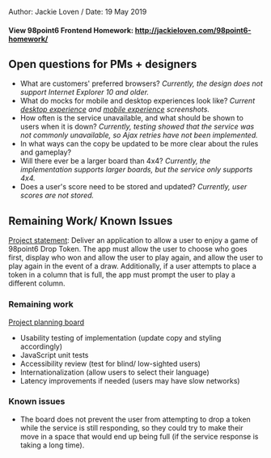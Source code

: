 Author: Jackie Loven / Date: 19 May 2019

#### View 98point6 Frontend Homework: http://jackieloven.com/98point6-homework/

## Open questions for PMs + designers
- What are customers' preferred browsers? *Currently, the design does not support Internet Explorer 10 and older.*
- What do mocks for mobile and desktop experiences look like? *Current [desktop experience](https://github.com/jLoven/98point6-homework/blob/master/screenshots/screenshot_desktop.png) and [mobile experience](https://github.com/jLoven/98point6-homework/blob/master/screenshots/screenshot_mobile.png) screenshots.*
- How often is the service unavailable, and what should be shown to users when it is down? *Currently, testing showed that the service was not commonly unavailable, so Ajax retries have not been implemented.*
- In what ways can the copy be updated to be more clear about the rules and gameplay?
- Will there ever be a larger board than 4x4? *Currently, the implementation supports larger boards, but the service only supports 4x4.*
- Does a user's score need to be stored and updated? *Currently, user scores are not stored.*

## Remaining Work/ Known Issues
[Project statement](https://github.com/jLoven/98point6-homework/blob/master/9dt-mobile.pdf): Deliver an application to allow a user to enjoy a game of 98point6 Drop Token. The app must allow the user to choose who goes first, display who won and allow the user to play again, and allow the user to play again in the event of a draw. Additionally, if a user attempts to place a token in a column that is full, the app must prompt the user to play a different column.

### Remaining work
[Project planning board](https://trello.com/invite/b/12zuhaka/8968ca621d75436c1b293b9b1da631bc/98point6-homework)
- Usability testing of implementation (update copy and styling accordingly)
- JavaScript unit tests
- Accessibility review (test for blind/ low-sighted users)
- Internationalization (allow users to select their language)
- Latency improvements if needed (users may have slow networks)

### Known issues
- The board does not prevent the user from attempting to drop a token while the service is still responding, so they could try to make their move in a space that would end up being full (if the service response is taking a long time).
